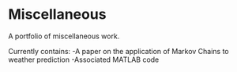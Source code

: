 # Miscellaneous
A portfolio of miscellaneous work.

Currently contains:
-A paper on the application of Markov Chains to weather prediction
-Associated MATLAB code

